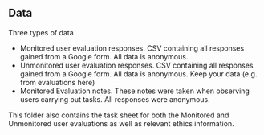 ## Data

Three types of data

* Monitored user evaluation responses. CSV containing all responses gained from a Google form. All data is anonymous. 
* Unmonitored user evaluation responses. CSV containing all responses gained from a Google form. All data is anonymous.
Keep your data (e.g. from evaluations here)
* Monitored Evaluation notes. These notes were taken when observing users carrying out tasks. All responses were anonymous. 

This folder also contains the task sheet for both the Monitored and Unmonitored user evaluations as well as relevant ethics information.

